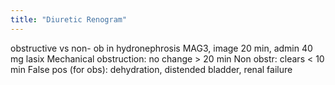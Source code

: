 ```yaml
---
title: "Diuretic Renogram"
---
```

obstructive vs non- ob in hydronephrosis
MAG3, image 20 min, admin 40 mg lasix
Mechanical obstruction: no change &gt; 20 min
Non obstr: clears &lt; 10 min
False pos (for obs): dehydration, distended bladder, renal failure


